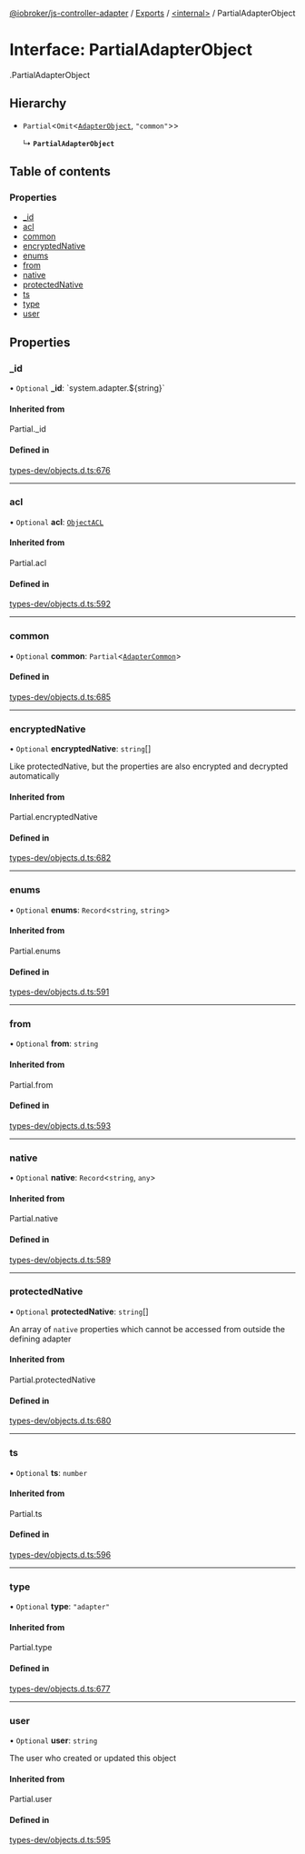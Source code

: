 [@iobroker/js-controller-adapter](../README.md) / [Exports](../modules.md) / [<internal\>](../modules/internal_.md) / PartialAdapterObject

# Interface: PartialAdapterObject

[<internal>](../modules/internal_.md).PartialAdapterObject

## Hierarchy

- `Partial`<`Omit`<[`AdapterObject`](internal_.AdapterObject.md), ``"common"``\>\>

  ↳ **`PartialAdapterObject`**

## Table of contents

### Properties

- [\_id](internal_.PartialAdapterObject.md#_id)
- [acl](internal_.PartialAdapterObject.md#acl)
- [common](internal_.PartialAdapterObject.md#common)
- [encryptedNative](internal_.PartialAdapterObject.md#encryptednative)
- [enums](internal_.PartialAdapterObject.md#enums)
- [from](internal_.PartialAdapterObject.md#from)
- [native](internal_.PartialAdapterObject.md#native)
- [protectedNative](internal_.PartialAdapterObject.md#protectednative)
- [ts](internal_.PartialAdapterObject.md#ts)
- [type](internal_.PartialAdapterObject.md#type)
- [user](internal_.PartialAdapterObject.md#user)

## Properties

### \_id

• `Optional` **\_id**: \`system.adapter.${string}\`

#### Inherited from

Partial.\_id

#### Defined in

[types-dev/objects.d.ts:676](https://github.com/ioBroker/ioBroker.js-controller/blob/0732666c/packages/types-dev/objects.d.ts#L676)

___

### acl

• `Optional` **acl**: [`ObjectACL`](internal_.ObjectACL.md)

#### Inherited from

Partial.acl

#### Defined in

[types-dev/objects.d.ts:592](https://github.com/ioBroker/ioBroker.js-controller/blob/0732666c/packages/types-dev/objects.d.ts#L592)

___

### common

• `Optional` **common**: `Partial`<[`AdapterCommon`](internal_.AdapterCommon.md)\>

#### Defined in

[types-dev/objects.d.ts:685](https://github.com/ioBroker/ioBroker.js-controller/blob/0732666c/packages/types-dev/objects.d.ts#L685)

___

### encryptedNative

• `Optional` **encryptedNative**: `string`[]

Like protectedNative, but the properties are also encrypted and decrypted automatically

#### Inherited from

Partial.encryptedNative

#### Defined in

[types-dev/objects.d.ts:682](https://github.com/ioBroker/ioBroker.js-controller/blob/0732666c/packages/types-dev/objects.d.ts#L682)

___

### enums

• `Optional` **enums**: `Record`<`string`, `string`\>

#### Inherited from

Partial.enums

#### Defined in

[types-dev/objects.d.ts:591](https://github.com/ioBroker/ioBroker.js-controller/blob/0732666c/packages/types-dev/objects.d.ts#L591)

___

### from

• `Optional` **from**: `string`

#### Inherited from

Partial.from

#### Defined in

[types-dev/objects.d.ts:593](https://github.com/ioBroker/ioBroker.js-controller/blob/0732666c/packages/types-dev/objects.d.ts#L593)

___

### native

• `Optional` **native**: `Record`<`string`, `any`\>

#### Inherited from

Partial.native

#### Defined in

[types-dev/objects.d.ts:589](https://github.com/ioBroker/ioBroker.js-controller/blob/0732666c/packages/types-dev/objects.d.ts#L589)

___

### protectedNative

• `Optional` **protectedNative**: `string`[]

An array of `native` properties which cannot be accessed from outside the defining adapter

#### Inherited from

Partial.protectedNative

#### Defined in

[types-dev/objects.d.ts:680](https://github.com/ioBroker/ioBroker.js-controller/blob/0732666c/packages/types-dev/objects.d.ts#L680)

___

### ts

• `Optional` **ts**: `number`

#### Inherited from

Partial.ts

#### Defined in

[types-dev/objects.d.ts:596](https://github.com/ioBroker/ioBroker.js-controller/blob/0732666c/packages/types-dev/objects.d.ts#L596)

___

### type

• `Optional` **type**: ``"adapter"``

#### Inherited from

Partial.type

#### Defined in

[types-dev/objects.d.ts:677](https://github.com/ioBroker/ioBroker.js-controller/blob/0732666c/packages/types-dev/objects.d.ts#L677)

___

### user

• `Optional` **user**: `string`

The user who created or updated this object

#### Inherited from

Partial.user

#### Defined in

[types-dev/objects.d.ts:595](https://github.com/ioBroker/ioBroker.js-controller/blob/0732666c/packages/types-dev/objects.d.ts#L595)
